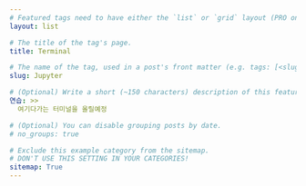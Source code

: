 ```yaml
---
# Featured tags need to have either the `list` or `grid` layout (PRO only).
layout: list

# The title of the tag's page.
title: Terminal

# The name of the tag, used in a post's front matter (e.g. tags: [<slug>]).
slug: Jupyter

# (Optional) Write a short (~150 characters) description of this featured tag.
연습: >>
  여기다가는 터미널을 올릴예정

# (Optional) You can disable grouping posts by date.
# no_groups: true

# Exclude this example category from the sitemap.
# DON'T USE THIS SETTING IN YOUR CATEGORIES!
sitemap: True
---
```

